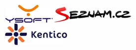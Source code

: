 [![YSOFT](/static/img/logos/ysoft.gif "YSOFT")](http://www.ysoft.cz/)
[![Seznam.cz](/static/img/logos/seznam.png "Seznam.cz")](http://seznam.cz)
[![Kentico](/static/img/logos/kentico.png "Kentico")](http://www.kentico.com/)